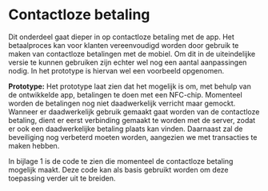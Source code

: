 # Contactloze betaling

Dit onderdeel gaat dieper in op contactloze betaling met de app. Het betaalproces kan voor klanten vereenvoudigd worden door gebruik te maken van contactloze betalingen met de mobiel. Om dit in de uiteindelijke versie te kunnen gebruiken zijn echter wel nog een aantal aanpassingen nodig. In het prototype is hiervan wel een voorbeeld opgenomen.

__Prototype:__
Het prototype laat zien dat het mogelijk is om, met behulp van de ontwikkelde app, betalingen te doen met een NFC-chip. Momenteel worden de betalingen nog niet daadwerkelijk verricht maar gemockt. Wanneer er daadwerkelijk gebruik gemaakt gaat worden van de contactloze betaling, dient er eerst verbinding gemaakt te worden met de server, zodat er ook een daadwerkelijke betaling plaats kan vinden. Daarnaast zal de beveiliging nog verbeterd moeten worden, aangezien we met transacties te maken hebben.

In bijlage 1 is de code te zien die momenteel de contactloze betaling mogelijk maakt. Deze code kan als basis gebruikt worden om deze toepassing verder uit te breiden.

